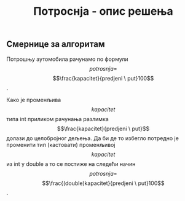 ﻿---
title: Потроснја - опис решења 
---

## Смернице за алгоритам

Потрошњу аутомобила рачунамо по формули  $$potrosnja=$$ $$\frac{kapacitet}{predjeni \ put}100$$.


Како је променљива $$kapacitet$$ типа int приликом рачунања разлимка $$\frac{kapacitet}{predjeni \ put}$$ 
долази до целобројног дељења. Да би де то избегло потредно је променити тип (кастовати) променљивој $$kapacitet$$ из int у double 
а то се постиже на следећи начин $$potrosnja=$$ $$\frac{(double)kapacitet}{predjeni \ put}100$$.


